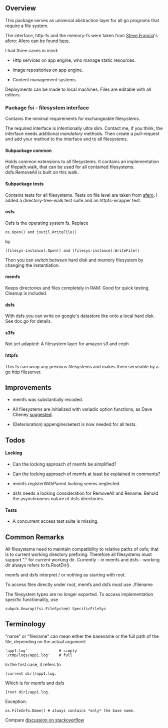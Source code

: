 Overview
--------------------
This package serves as universal abstraction
layer for all go programs that require a file system.

The interface, http-fs and the memory-fs were taken 
from [Steve Francia](https://twitter.com/spf13)'s afero:
Afero can be found [here](https:github.com/spf13/afero).

I had three cases in mind:

- Http services on app engine, who manage static resources.

- Image repositories on app engine.

- Content management systems.

Deployments can be made to local machines.
Files are editable with all editors.

### Package fsi - filesystem interface
Contains the minimal
requirements for exchangeable filesystems.

The required interface is intentionally ultra slim.
Contact me, if you think, the interface needs 
additional *mandatory* methods.
Then create a pull-request and add your method to the interface and to all filesystems.

#### Subpackage common
Holds common extensions to all filesystems.
It contains an implementation of filepath.walk,
that can be used for all contained filesystems.
dsfs.RemoveAll is built on this walk.

#### Subpackage tests 
Contains tests for all filesystems.
Tests on file level are taken from [afero](https:github.com/spf13/afero).
I added a directory-tree-walk test suite and an httpfs-wrapper test.

#### osfs 
Osfs is the operating system fs. Replace 
	
	os.Open() and ioutil.WriteFile()
by 
	
	[filesys-instance].Open() and [filesys-instance].WriteFile()

Then you can switch between hard disk and memory filesystem
by changing the instantiation.

#### memfs
Keeps directories and files completely in RAM.
Good for quick testing. Cleanup is included.

#### dsfs
With dsfs you can write on google's datastore like onto a local hard disk.
See doc.go for details.


#### s3fs
Not yet adapted: A filesystem layer for amazon s3 and ceph

#### httpfs
This fs can wrap any previous filesystems and makes them serveable by a go http fileserver.

## Improvements

- memfs was substantially recoded.

- All filesystems are initialized with variadic option functions, as Dave Cheney [suggested](http://dave.cheney.net/2014/10/17/functional-options-for-friendly-apis).

- (Deterioration) appengine/aetest is now needed for all tests.

## Todos

#### Locking

- Can the locking approach of memfs be simplified?

- Can the locking approach of memfs at least be explained in comments?

- memfs registerWithParent locking seems neglected.

- dsfs needs a locking consideration for RemoveAll and Rename. 
Behold the asynchroneus nature of dsfs directories.

#### Tests

- A concurrent access test suite is missing.


Common Remarks
--------------------
All filesystems need to maintain compatibility
to relative paths of osfs; that is to current working directory prefixing.
Therefore all filesystems must support "." for current working dir.
Currently - in memfs and dsfs - working dir always refers to fs.RootDir().

memfs and dsfs interpret / or nothing as starting with root.

To access files directly under root, memfs and dsfs must use ./filename

The filesystem types are no longer exported.
To access implementation specific functionality, use

	subpck.Unwrap(fsi.FileSystem) SpecificFileSys

Terminology
--------------------
"name" or "filename" can mean either the basename or the full path of the file,
depending on the actual argument:

	'app1.log'              # simply
	'/tmp/logs/app1.log'    # full

In the first case, it refers to 

	[current dir]/app1.log.

Which is for memfs and dsfs        

	[root dir]/app1.log.

Exception: 

	os.FileInfo.Name() # always contains *only* the base name.


Compare [discussion on stackoverflow](http:stackoverflow.com/questions/2235173/file-name-path-name-base-name-naming-standard-for-pieces-of-a-path)
